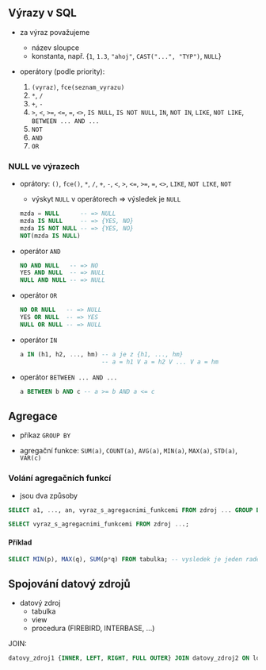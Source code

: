 ## Výrazy v SQL

- za výraz považujeme
  - název sloupce
  - konstanta, např. {`1`, `1.3`, `"ahoj"`, `CAST("...", "TYP")`, `NULL`}

- operátory (podle priority):
  1. `(vyraz)`, `fce(seznam_vyrazu)`
  2. `*`, `/`
  3. `+`, `-`
  4. `>`, `<`, `>=`, `<=`, `=`, `<>`, `IS NULL`, `IS NOT NULL`, `IN`, `NOT IN`, `LIKE`, `NOT LIKE`, `BETWEEN ... AND ...`
  5. `NOT`
  6. `AND`
  7. `OR`
  
### NULL ve výrazech

- oprátory: `()`, `fce()`, `*`, `/`, `+`, `-`, `<`, `>`, `<=`, `>=`, `=`, `<>`, `LIKE`, `NOT LIKE`, `NOT`
  - výskyt `NULL` v operátorech => výsledek je `NULL`
  
  ```sql
  mzda = NULL      -- => NULL
  mzda IS NULL     -- => {YES, NO}
  mzda IS NOT NULL -- => {YES, NO}
  NOT(mzda IS NULL)
  ```
  
- operátor `AND`
  
  ```sql
  NO AND NULL   -- => NO
  YES AND NULL  -- => NULL
  NULL AND NULL -- => NULL
  ```

- operátor `OR`
  
  ```sql
  NO OR NULL   -- => NULL
  YES OR NULL  -- => YES
  NULL OR NULL -- => NULL
  ```

- operátor `IN`

  ```sql
  a IN (h1, h2, ..., hm) -- a je z {h1, ..., hm}
                         -- a = h1 V a = h2 V ... V a = hm
  ```

- operátor `BETWEEN ... AND ...`

  ```sql
  a BETWEEN b AND c -- a >= b AND a <= c
  ```

## Agregace

- příkaz `GROUP BY`

- agregační funkce: `SUM(a)`, `COUNT(a)`, `AVG(a)`, `MIN(a)`, `MAX(a)`, `STD(a)`, `VAR(c)`

### Volání agregačních funkcí

- jsou dva způsoby

```sql
SELECT a1, ..., an, vyraz_s_agregacnimi_funkcemi FROM zdroj ... GROUP BY a1, ..., an;
```

```sql
SELECT vyraz_s_agregacnimi_funkcemi FROM zdroj ...;
```

#### Příklad

```sql
SELECT MIN(p), MAX(q), SUM(p*q) FROM tabulka; -- vysledek je jeden radek s vysledky
```

## Spojování datový zdrojů

- datový zdroj
  - tabulka
  - view
  - procedura (FIREBIRD, INTERBASE, ...)

JOIN:

```sql
datovy_zdroj1 {INNER, LEFT, RIGHT, FULL OUTER} JOIN datovy_zdroj2 ON logicky_vyraz
```